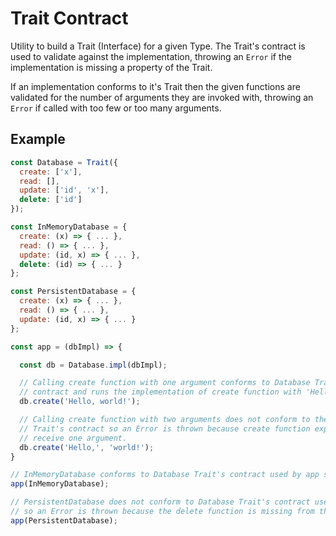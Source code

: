# Trait Contract

Utility to build a Trait (Interface) for a given Type. The Trait's contract is used to validate against the implementation, throwing an `Error` if the implementation is missing a property of the Trait.

If an implementation conforms to it's Trait then the given functions are validated for the number of arguments they are invoked with, throwing an `Error` if called with too few or too many arguments.

## Example

``` js
const Database = Trait({
  create: ['x'],
  read: [],
  update: ['id', 'x'],
  delete: ['id']
});

const InMemoryDatabase = {
  create: (x) => { ... },
  read: () => { ... },
  update: (id, x) => { ... },
  delete: (id) => { ... }
};

const PersistentDatabase = {
  create: (x) => { ... },
  read: () => { ... },
  update: (id, x) => { ... }
};

const app = (dbImpl) => {

  const db = Database.impl(dbImpl);

  // Calling create function with one argument conforms to Database Trait's
  // contract and runs the implementation of create function with 'Hello, world!'.
  db.create('Hello, world!');

  // Calling create function with two arguments does not conform to the Database
  // Trait's contract so an Error is thrown because create function expects to
  // receive one argument.
  db.create('Hello,', 'world!');
}

// InMemoryDatabase conforms to Database Trait's contract used by app so no Error is thrown.
app(InMemoryDatabase);

// PersistentDatabase does not conform to Database Trait's contract used by app
// so an Error is thrown because the delete function is missing from the implementation.
app(PersistentDatabase);
```
